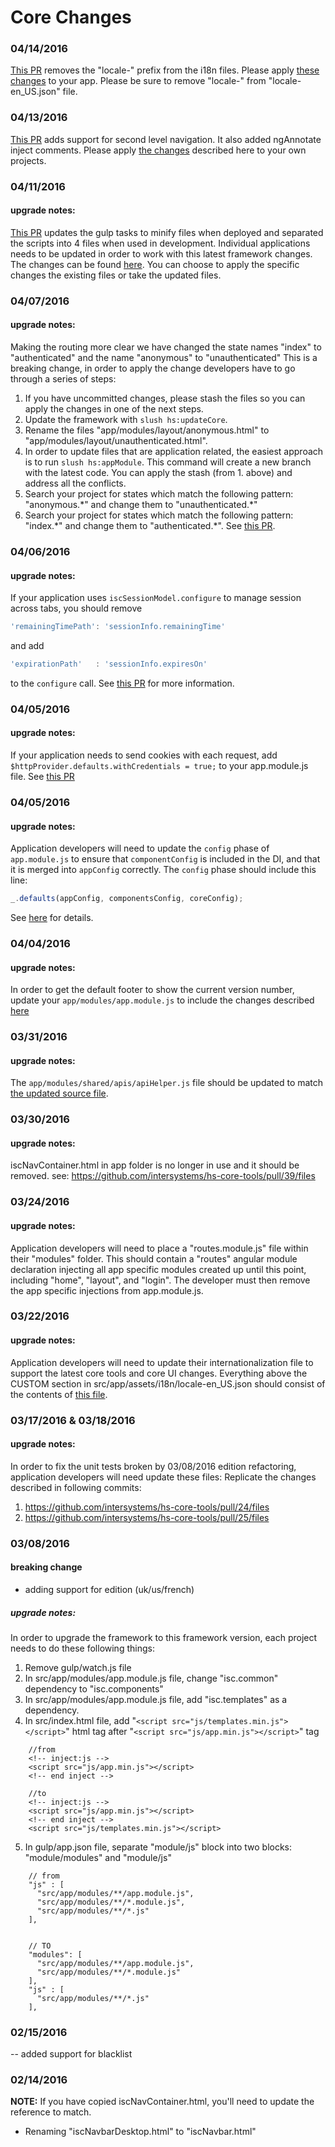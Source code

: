 
# Core Changes
### 04/14/2016
[This PR](https://github.com/intersystems/hs-core-tools/pull/59) removes the "locale-" prefix from the i18n files. Please apply [these changes](https://github.com/intersystems/hs-core-tools/pull/59) to your app. 
Please be sure to remove "locale-" from "locale-en_US.json" file.
 
### 04/13/2016
[This PR](https://github.com/intersystems/hs-core-tools/pull/57) adds support for second level navigation. It also added ngAnnotate inject comments. Please apply [the changes](https://github.com/intersystems/hs-core-tools/pull/57) described here to your own projects.

### 04/11/2016
#### upgrade notes:
[This PR](https://github.com/intersystems/hs-core-ui/pull/180) updates the gulp tasks to minify files when deployed and separated the scripts into 4 files when used in development. Individual applications needs to be updated in order to work with this latest framework changes. The changes can be found [here](https://github.com/intersystems/hs-core-tools/pull/56). You can choose to apply the specific changes the existing files or take the updated files.  


### 04/07/2016
#### upgrade notes:
Making the routing more clear we have changed the state names "index" to "authenticated" and the name "anonymous" to "unauthenticated"
This is a breaking change, in order to apply the change developers have to go through a series of steps:
1. If you have uncommitted changes, please stash the files so you can apply the changes in one of the next steps.
2. Update the framework with `slush hs:updateCore`.
3. Rename the files "app/modules/layout/anonymous.html"  to "app/modules/layout/unauthenticated.html".
4. In order to update files that are application related, the easiest approach is to run `slush hs:appModule`. This command will create a new branch with the latest code. You can apply the stash (from 1. above) and address all the conflicts.
5. Search your project for states which match the following pattern: "anonymous.\*" and change them to "unauthenticated.\*"
6. Search your project for states which match the following pattern: "index.\*" and change them to "authenticated.\*". See [this PR](https://github.com/intersystems/hs-core-tools/pull/54/files).

### 04/06/2016
#### upgrade notes:
If your application uses `iscSessionModel.configure` to manage session across tabs, you should remove
``` javascript
'remainingTimePath': 'sessionInfo.remainingTime'
```
and add
``` javascript
'expirationPath'   : 'sessionInfo.expiresOn'
```
to the `configure` call. See [this PR](https://github.com/intersystems/hs-core-tools/pull/55) for more information.

### 04/05/2016
#### upgrade notes:
If your application needs to send cookies with each request, add ```$httpProvider.defaults.withCredentials = true;``` to your app.module.js file. See [this PR](https://github.com/intersystems/hs-core-tools/pull/52/files)

### 04/05/2016
#### upgrade notes:
Application developers will need to update the `config` phase of `app.module.js` to ensure that `componentConfig` is included in the DI, and that it is merged into `appConfig` correctly. The `config` phase should include this line:
``` javascript
_.defaults(appConfig, componentsConfig, coreConfig);
```
See [here](https://github.com/intersystems/hs-core-tools/pull/50/files) for details. 

### 04/04/2016
#### upgrade notes:
In order to get the default footer to show the current version number, update your `app/modules/app.module.js` to include the changes described [here](https://github.com/intersystems/hs-core-tools/pull/48/files)

### 03/31/2016
#### upgrade notes:
The `app/modules/shared/apis/apiHelper.js` file should be updated to match [the updated source file](https://github.com/intersystems/hs-core-tools/pull/43/files).

### 03/30/2016
#### upgrade notes:
iscNavContainer.html in app folder is no longer in use and it should be removed.
see: https://github.com/intersystems/hs-core-tools/pull/39/files


### 03/24/2016
#### upgrade notes:
Application developers will need to place a "routes.module.js" file within their "modules" folder. This should contain a "routes" angular module declaration injecting all app specific modules created up until this point, including "home", "layout", and "login". The developer must then remove the app specific injections from app.module.js.

### 03/22/2016
#### upgrade notes:
Application developers will need to update their internationalization file to support the latest core tools and core UI changes. Everything above the CUSTOM section in src/app/assets/i18n/locale-en_US.json should consist of the contents of [this file](https://github.com/intersystems/hs-core-tools/blob/master/templates/appModule/src/app/assets/i18n/locale-en_US.json).

### 03/17/2016 & 03/18/2016
#### upgrade notes:
In order to fix the unit tests broken by 03/08/2016 edition refactoring, application developers will need update these files:
Replicate the changes described in following commits:
1. https://github.com/intersystems/hs-core-tools/pull/24/files
2. https://github.com/intersystems/hs-core-tools/pull/25/files


### 03/08/2016
#### breaking change
* adding support for edition (uk/us/french)

##### upgrade notes:
In order to upgrade the framework to this framework version, each project needs to do these following things:

1. Remove gulp/watch.js file
2. In src/app/modules/app.module.js file, change "isc.common" dependency to "isc.components"
3. In src/app/modules/app.module.js file, add "isc.templates" as a dependency. 
4. In src/index.html file, add "```<script src="js/templates.min.js"></script>```" html tag after "```<script src="js/app.min.js"></script>```" tag

```   
    //from
    <!-- inject:js -->
    <script src="js/app.min.js"></script>
    <!-- end inject -->
    
    //to    
    <!-- inject:js -->
    <script src="js/app.min.js"></script>
    <!-- end inject -->
    <script src="js/templates.min.js"></script>
```
    
5. In gulp/app.json file, separate "module/js" block into two blocks: "module/modules" and "module/js"

```
    // from
    "js" : [    
      "src/app/modules/**/app.module.js",
      "src/app/modules/**/*.module.js",
      "src/app/modules/**/*.js"
    ],    


    // TO
    "modules": [
      "src/app/modules/**/app.module.js",
      "src/app/modules/**/*.module.js"
    ],
    "js" : [
      "src/app/modules/**/*.js"
    ],
```

### 02/15/2016
-- added support for blacklist

### 02/14/2016
**NOTE:** If you have copied iscNavContainer.html, you'll need to update the reference to match. 

* Renaming "iscNavbarDesktop.html" to "iscNavbar.html"

